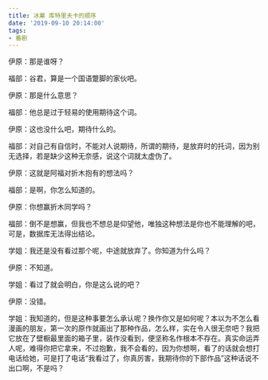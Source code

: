 ```yaml
---
title: 冰菓 库特里夫卡的顺序
date: '2019-09-10 20:14:00'
tags: 
- 番剧
---
```


伊原：那是谁呀？

福部：谷君，算是一个国语蹩脚的家伙吧。

伊原：那是什么意思？

福部：他总是过于轻易的使用期待这个词。

伊原：这也没什么吧，期待什么的。

福部：对自己有自信时，不能对人说期待，所谓的期待，是放弃时的托词，因为别无选择，若是缺少这种无奈感，说这个词就太虚伪了。

伊原：这就是阿福对折木抱有的想法吗？

福部：是啊，你怎么知道的。

伊原：你想赢折木同学吗？

福部：倒不是想赢，但我也不想总是仰望他，唯独这种想法是你也不能理解的吧，可是，数据库无法得出结论。


学姐：我还是没有看过那个呢，中途就放弃了。你知道为什么吗？

伊原：不知道。

学姐：看过了就会明白，你是这么说的吧？

伊原：没错。

学姐：我知道的，但是这种事要怎么承认呢？换作你又是如何呢？本以为不怎么看漫画的朋友，第一次的原作就画出了那种作品，怎么样，实在令人很无奈吧？我把它放在了壁橱最里面的箱子里，装作没看到，便坚称名作根本不存在。真实命运弄人呢，难得你把它拿来，不过抱歉，我不会看的，因为你想啊，看了的话就会想打电话给她，可是打了电话“我看过了，你真厉害，我期待你的下部作品”这种话说不出口啊，不是吗？
